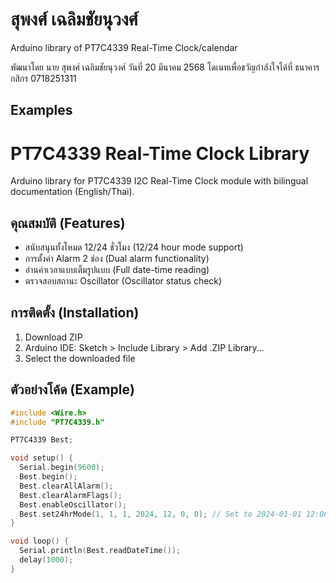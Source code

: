 # สุพงศ์ เฉลิมชัยนุวงศ์ 

Arduino library of PT7C4339 Real-Time Clock/calendar

   พัฒนาโดย นาย สุพงศ์ เฉลิมชัยนุวงศ์ 
   วันที่ 20 มีนาคม 2568
   โดเนทเพื่อขวัญกำลังใจได้ที่ ธนาคารกสิกร 0718251311 
   
## Examples


# PT7C4339 Real-Time Clock Library


Arduino library for PT7C4339 I2C Real-Time Clock module with bilingual documentation (English/Thai).

## คุณสมบัติ (Features)
- สนับสนุนทั้งโหมด 12/24 ชั่วโมง (12/24 hour mode support)
- การตั้งค่า Alarm 2 ช่อง (Dual alarm functionality)
- อ่านค่าเวลาแบบเต็มรูปแบบ (Full date-time reading)
- ตรวจสอบสถานะ Oscillator (Oscillator status check)

## การติดตั้ง (Installation)
1. Download ZIP
2. Arduino IDE: Sketch > Include Library > Add .ZIP Library...
3. Select the downloaded file

## ตัวอย่างโค้ด (Example)
```cpp
#include <Wire.h>
#include "PT7C4339.h"

PT7C4339 Best;

void setup() {
  Serial.begin(9600);
  Best.begin();
  Best.clearAllAlarm();
  Best.clearAlarmFlags();
  Best.enableOscillator();
  Best.set24hrMode(1, 1, 1, 2024, 12, 0, 0); // Set to 2024-01-01 12:00:00
}

void loop() {
  Serial.println(Best.readDateTime());
  delay(1000);
}
